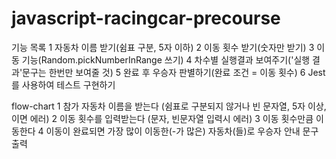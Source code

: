 # javascript-racingcar-precourse
기능 목록
 1 자동차 이름 받기(쉼표 구분, 5자 이하)
 2 이동 횟수 받기(숫자만 받기)
 3 이동 기능(Random.pickNumberInRange 쓰기)
 4 차수별 실행결과 보여주기('실행 결과'문구는 한번만 보여줄 것)
 5 완료 후 우승자 판별하기(완료 조건 = 이동 횟수)
 6 Jest를 사용하여 테스트 구현하기

flow-chart
 1 참가 자동차 이름을 받는다 (쉼표로 구분되지 않거나 빈 문자열, 5자 이상,이면 에러)
 2 이동 횟수를 입력받는다 (문자, 빈문자열 입력시 에러)
 3 이동 횟수만큼 이동한다
 4 이동이 완료되면 가장 많이 이동한(-가 많은) 자동차(들)로 우승자 안내 문구 출력
